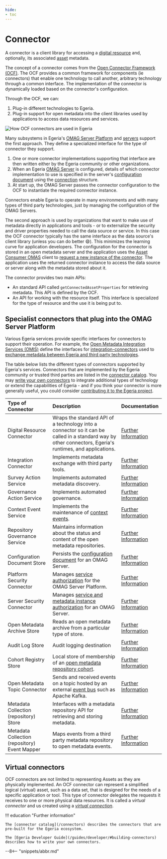 ```yaml
---
hide:
- toc
---
```


<!-- SPDX-License-Identifier: CC-BY-4.0 -->
<!-- Copyright Contributors to the ODPi Egeria project. -->

# Connector

A connector is a client library for accessing a [digital resource](/concepts/digital-resource) and, optionally, its associated [asset](/concepts/asset) metadata.

The concept of a connector comes from the [Open Connector Framework (OCF)](/frameworks/ocf/overview). The OCF provides a common framework for components (ie connectors) that enable one technology to call another, arbitrary technology through a common interface. The implementation of the connector is dynamically loaded based on the connector's configuration.

Through the OCF, we can:

1. Plug-in different technologies to Egeria.
2. Plug-in support for open metadata into the client libraries used by applications to access data resources and services.

![How OCF connectors are used in Egeria](/connectors/compare-use-of-connectors.svg)

Many subsystems in Egeria's [OMAG Server Platform](/concepts/omag-server-platform) and [servers](/concepts/omag-server) support the first approach. They define a specialized interface for the type of connector they support.

1. One or more connector implementations supporting that interface are then written either by the Egeria community or other organizations.
2. When an Egeria [OMAG Server](/concepts/omag-server) is configured, details of which connector implementation to use is specified in the server's [configuration document](/concepts/configuration-document) using the [connection](/concepts/connection) structure.
3. At start up, the OMAG Server passes the connector configuration to the OCF to instantiate the required connector instance.

Connectors enable Egeria to operate in many environments and with many types of third party technologies, just by managing the configuration of the OMAG Servers.

The second approach is used by organizations that want to make use of metadata directly in applications and tools - or to externalize the security and driver properties needed to call the data source or service. In this case the OCF connector typically has the same interface as the data source's client library (unless you can do better :smile:). This minimizes the learning curve for application developers. The configuration for the connector is stored in an open metadata server and the application uses the [Asset Consumer OMAS](/services/omas/asset-consumer) client to [request a new instance of the connector](/guides/developer/#using-connectors). The application uses the returned connector instance to access the data source or server along with the metadata stored about it.

The connector provides two main APIs:

- An standard API called `getConnectedAssetProperties` for retrieving metadata.  This API is defined by the OCF.
- An API for working with the resource itself.  This interface is specialized for the type of resource and the use it is being put to.

## Specialist connectors that plug into the OMAG Server Platform

Various Egeria services provide specific interfaces for connectors to support their operation.  For example, the [Open Metadata Integration Services (OMIS)](/services/omis) define the interfaces for [integration-connectors](/concepts/integration-connector) used to [exchange metadata between Egeria and third party technologies](/patterns/metadata-exchange/overview). 

The table below lists the different types of connectors supported by Egeria's services. Connectors that are implemented by the Egeria community or trusted third parties are listed in the [connector catalog](/connectors).  You may [write your own connectors](/guides/developer/#building-connectors) to integrate additional types of technology or extend the capabilities of Egeria - and if you think your connector is more generally useful, you could consider [contributing it to the Egeria project](/guides/community).



| Type of Connector                             | Description                                                                                                                                                                | Documentation                                                           | 
|:----------------------------------------------|:---------------------------------------------------------------------------------------------------------------------------------------------------------------------------|:------------------------------------------------------------------------|
| Digital Resource Connector                    | Wraps the standard API of a technology into a connector so it can be called in a standard way by other connectors, Egeria's runtimes, and applications.                    | [Further Information](/concepts/digital-resource-connector)             | 
| Integration Connector                         | Implements metadata exchange with third party tools.                                                                                                                       | [Further Information](/concepts/integration-connector)                  |
| Survey Action Service                         | Implements automated metadata discovery.                                                                                                                                   | [Further Information](/concepts/survey-action-service)                  |
| Governance Action Service                     | Implements automated governance.                                                                                                                                           | [Further Information](/concepts/governance-action-service)              | 
| Context Event Service                          | Implements the maintenance of [context events](/conepts/context-event).                                                                                                    | [Further Information](/concepts/context-event-service)                  | 
| Repository Governance Service                 | Maintains information about the status and content of the open metadata repositories.                                                                                      | [Further Information](/concepts/repository-governance-service)          | 
| Configuration Document Store                  | Persists the [configuration document](/concepts/configuration-document/#storage) for an OMAG Server.                                                                       | [Further Information](/concepts/configuration-document-store-connector) |
| Platform Security Connector                   | Manages [service authorization](/features/metadata-security) for the OMAG Server Platform.                                                                                 | [Further Information](/concepts/platform-metadata-security-connectors/) |
| Server Security Connector                     | Manages [service and metadata instance authorization](/features/metadata-security) for an OMAG Server.                                                                     | [Further Information](/concepts/server-metadata-security-connector)     |
| Open Metadata Archive Store                   | Reads an open metadata archive from a particular type of store.                                                                                                            | [Further Information](/concepts/open-metadata-archive-store-connector)  |
| Audit Log Store                               | Audit logging destination                                                                                                                                                  | [Further Information](/concepts/audit-log-store-connector)              |
| Cohort Registry Store                         | Local store of membership of an [open metadata repository cohort](/concepts/cohort-member).                                                                                | [Further Information](/concepts/cohort-registry-store-connector)        |
| Open Metadata Topic Connector                 | Sends and received events on a topic hosted by an external [event bus](/concepts/event-bus) such as Apache Kafka.                                                          | [Further Information](/concepts/open-metadata-topic-connector)          |
| Metadata Collection (repository) Store        | Interfaces with a metadata repository API for retrieving and storing metadata.                                                                                             | [Further Information](/concepts/repository-connector)                   |
| Metadata Collection (repository) Event Mapper | Maps events from a third party metadata repository to open metadata events.                                                                                                | [Further Information](/concepts/event-mapper-connector)                 |



## Virtual connectors

OCF connectors are not limited to representing Assets as they are physically implemented. An OCF connector can represent a simplified logical (virtual) asset, such as a data set, that is designed for the needs of a specific application or tool. This type of connector delegates the requests it receives to one or more physical data resources.  It is called a *virtual connector* and us created using a [*virtual connection*](/concepts/connection/#virtual-connections).

!!! education "Further information"

    The [connector catalog](/connectors) describes the connectors that are pre-built for the Egeria ecosystem.

    The [Egeria Developer Guide](/guides/developer/#building-connectors) describes how to write your own connectors.

--8<-- "snippets/abbr.md"




